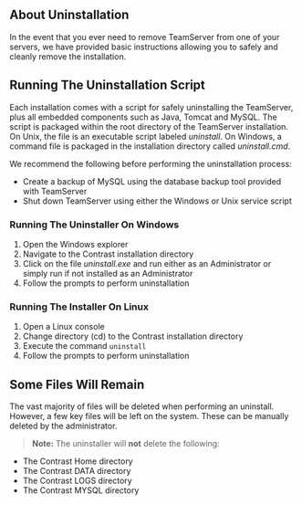 <!--
title: "Uninstalling TeamServer"
description: "Instructions for removing TeamServer."
tags: "troubleshoot setup EOP Uninstall TeamSerer installer remove"
-->

## About Uninstallation
In the event that you ever need to remove TeamServer from one of your servers, we have provided basic instructions allowing you to safely and cleanly remove the installation.

## Running The Uninstallation Script
Each installation comes with a script for safely uninstalling the TeamServer, plus all embedded components such as Java, Tomcat and MySQL. The script is packaged within the root directory of the TeamServer installation. On Unix, the file is an executable script labeled *uninstall*. On Windows, a command file is packaged in the installation directory called *uninstall.cmd*. 

We recommend the following before performing the uninstallation process:

* Create a backup of MySQL using the database backup tool provided with TeamServer
* Shut down TeamServer using either the Windows or Unix service script

### Running The Uninstaller On Windows
1. Open the Windows explorer
2. Navigate to the Contrast installation directory
3. Click on the file *uninstall.exe* and run either as an Administrator or simply run if not installed as an Administrator
4. Follow the prompts to perform uninstallation

### Running The Installer On Linux
1. Open a Linux console
2. Change directory (cd) to the Contrast installation directory
3. Execute the command ```uninstall```
4. Follow the prompts to perform uninstallation

## Some Files Will Remain
The vast majority of files will be deleted when performing an uninstall. However, a few key files will be left on the system. These can be manually deleted by the administrator. 

>**Note:** The uninstaller will **not** delete the following:

* The Contrast Home directory
* The Contrast DATA directory
* The Contrast LOGS directory
* The Contrast MYSQL directory
